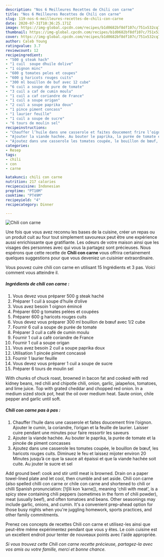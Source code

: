 ```yaml
---
description: "Nos 6 Meilleures Recettes de Chili con carne"
title: "Nos 6 Meilleures Recettes de Chili con carne"
slug: 119-nos-6-meilleures-recettes-de-chili-con-carne
date: 2020-07-31T10:36:25.171Z
image: https://img-global.cpcdn.com/recipes/b1d0682bf8df107c/751x532cq70/chili-con-carne-photo-principale-de-la-recette.jpg
thumbnail: https://img-global.cpcdn.com/recipes/b1d0682bf8df107c/751x532cq70/chili-con-carne-photo-principale-de-la-recette.jpg
cover: https://img-global.cpcdn.com/recipes/b1d0682bf8df107c/751x532cq70/chili-con-carne-photo-principale-de-la-recette.jpg
author: Caleb Young
ratingvalue: 3.7
reviewcount: 12
recipeingredient:
- "500 g steak hach"
- "1 cuil  soupe dhuile dolive"
- "1 oignon minc"
- "600 g tomates peles et coupes"
- "600 g haricots rouges cuits"
- "300 ml bouillon de buf avec 12 cube"
- "6 cuil a soupe de pure de tomate"
- "3 cuil a caf de cumin moulu"
- "1 cuil a caf coriandre de France"
- "1 cuil a soupe origan"
- "2 cuil a soupe paprika doux"
- "1 pince piment concass"
- "1 laurier feuille"
- "1 cuil a soupe de sucre"
- "6 tours de moulin sel"
recipeinstructions:
- "Chauffer l’huile dans une casserole et faites doucement frire l’oignon. Ajouter le cumin, la coriandre, l’origan et la feuille de laurier. Laisser cuire pendant une minutes pour faire ressortir les saveurs"
- "Ajouter la viande hachée. Au bouter le paprika, la purée de tomate et la pincée de piment concasses"
- "Ajoutez dans une casserole les tomates coupée, le bouillon de bœuf, les haricots rouges cuits. Diminuez le feu et laissez mijoter environ 20 Minutes jusqu’à ce que la sauce ait épaissi et que la viande hachée soit cuite. Au jouter le sucre et sel"
categories:
- Resep
tags:
- chili
- con
- carne

katakunci: chili con carne 
nutrition: 217 calories
recipecuisine: Indonesian
preptime: "PT10M"
cooktime: "PT49M"
recipeyield: "4"
recipecategory: Dinner

---
```



![Chili con carne](https://img-global.cpcdn.com/recipes/b1d0682bf8df107c/751x532cq70/chili-con-carne-photo-principale-de-la-recette.jpg)

Une fois que vous avez reconnu les bases de la cuisine, créer un repas ou un produit cuit au four tout simplement savoureux peut être une expérience aussi enrichissante que gratifiante. Les odeurs de votre maison ainsi que les visages des personnes avec qui vous la partagez sont précieuses. Nous espérons que cette recette de <strong> Chili con carne </strong> vous offrira certainement quelques suggestions pour que vous deveniez un cuisinier extraordinaire.

<!--inarticleads1-->

Vous pouvez cuire chili con carne en utilisant 15 Ingrédients et 3 pas. Voici comment vous atteindre il.

##### Ingrédients de chili con carne :

1. Vous devez vous préparer 500 g steak haché
1. Préparer 1 cuil à soupe d’huile d’olive
1. Vous avez besoin 1 oignon émincé
1. Préparer 600 g tomates pelées et coupées
1. Préparer 600 g haricots rouges cuits
1. Vous devez vous préparer 300 ml bouillon de bœuf avec 1/2 cube
1. Fournir 6 cuil a soupe de purée de tomate
1. Préparer 3 cuil a café de cumin moulu
1. Fournir 1 cuil a café coriandre de France
1. Fournir 1 cuil a soupe origan
1. Vous avez besoin 2 cuil a soupe paprika doux
1. Utilisation 1 pincée piment concassé
1. Fournir 1 laurier feuille
1. Vous devez vous préparer 1 cuil a soupe de sucre
1. Préparer 6 tours de moulin sel


With chunks of chuck roast, browned in bacon fat and cooked with red kidney beans, red chili and chipotle chili, onion, garlic, jalapeños, tomatoes, and lime juice. Top with grated cheddar and chopped red onion. In a medium sized stock pot, heat the oil over medium heat. Saute onion, chile pepper and garlic until soft. 

<!--inarticleads2-->

##### Chili con carne pas à pas :

1. Chauffer l’huile dans une casserole et faites doucement frire l’oignon. Ajouter le cumin, la coriandre, l’origan et la feuille de laurier. Laisser cuire pendant une minutes pour faire ressortir les saveurs
1. Ajouter la viande hachée. Au bouter le paprika, la purée de tomate et la pincée de piment concasses
1. Ajoutez dans une casserole les tomates coupée, le bouillon de bœuf, les haricots rouges cuits. Diminuez le feu et laissez mijoter environ 20 Minutes jusqu’à ce que la sauce ait épaissi et que la viande hachée soit cuite. Au jouter le sucre et sel


Add ground beef: cook and stir until meat is browned. Drain on a paper towel-lined plate and let cool, then crumble and set aside. Chili con carne (also spelled chilli con carne or chile con carne and shortened to chili or chilli Spanish pronunciation: [ˈtʃili kon ˈkaɾne]), meaning &#39;chili with meat&#39;, is a spicy stew containing chili peppers (sometimes in the form of chili powder), meat (usually beef), and often tomatoes and beans. Other seasonings may include garlic, onions, and cumin. It&#39;s a convenient prep-ahead option for those busy nights when you&#39;re juggling homework, sports practices, and other family commitments. 

<!--inarticleads1-->

<p>
Prenez ces concepts de recettes Chili con carne et utilisez-les ainsi que peut-être même expérimentez pendant que vous y êtes. Le coin cuisine est un excellent endroit pour tenter de nouveaux points avec l'aide appropriée.
</p>

<p>
<i>Si vous trouvez cette Chili con carne recette précieuse, partagez-la avec vos amis ou votre famille, merci et bonne chance.</i>
</p>
